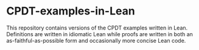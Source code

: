 # CPDT-examples-in-Lean

This repository contains versions of the CPDT examples written in Lean. Definitions are written in idiomatic Lean while proofs are written in both an as-faithful-as-possible form and occasionally more concise Lean code.
